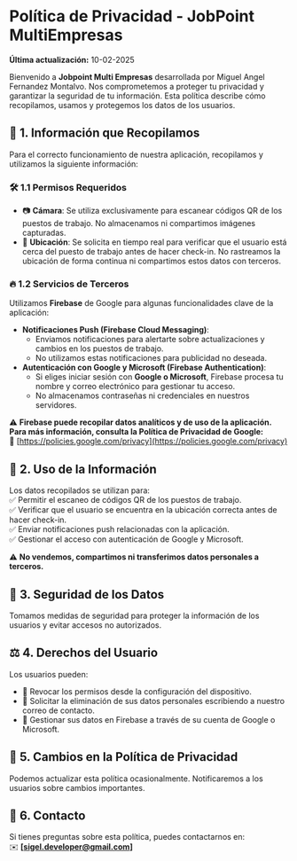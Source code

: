 # Política de Privacidad - JobPoint MultiEmpresas
**Última actualización:** 10-02-2025  

Bienvenido a **Jobpoint Multi Empresas** desarrollada por Miguel Angel Fernandez Montalvo. Nos comprometemos a proteger tu privacidad y garantizar la seguridad de tu información. Esta política describe cómo recopilamos, usamos y protegemos los datos de los usuarios.

## 📌 1. Información que Recopilamos  
Para el correcto funcionamiento de nuestra aplicación, recopilamos y utilizamos la siguiente información:

### 🛠 1.1 Permisos Requeridos  
- 📷 **Cámara**: Se utiliza exclusivamente para escanear códigos QR de los puestos de trabajo. No almacenamos ni compartimos imágenes capturadas.  
- 📍 **Ubicación**: Se solicita en tiempo real para verificar que el usuario está cerca del puesto de trabajo antes de hacer check-in. No rastreamos la ubicación de forma continua ni compartimos estos datos con terceros.  

### 🔥 1.2 Servicios de Terceros  
Utilizamos **Firebase** de Google para algunas funcionalidades clave de la aplicación:  

- **Notificaciones Push (Firebase Cloud Messaging)**:  
  - Enviamos notificaciones para alertarte sobre actualizaciones y cambios en los puestos de trabajo.  
  - No utilizamos estas notificaciones para publicidad no deseada.  
- **Autenticación con Google y Microsoft (Firebase Authentication)**:  
  - Si eliges iniciar sesión con **Google o Microsoft**, Firebase procesa tu nombre y correo electrónico para gestionar tu acceso.  
  - No almacenamos contraseñas ni credenciales en nuestros servidores.  

⚠️ **Firebase puede recopilar datos analíticos y de uso de la aplicación. Para más información, consulta la Política de Privacidad de Google:**  
🔗 [https://policies.google.com/privacy](https://policies.google.com/privacy)  

## 📄 2. Uso de la Información  
Los datos recopilados se utilizan para:  
✅ Permitir el escaneo de códigos QR de los puestos de trabajo.  
✅ Verificar que el usuario se encuentra en la ubicación correcta antes de hacer check-in.  
✅ Enviar notificaciones push relacionadas con la aplicación.  
✅ Gestionar el acceso con autenticación de Google y Microsoft.  

⚠️ **No vendemos, compartimos ni transferimos datos personales a terceros.**  

## 🔐 3. Seguridad de los Datos  
Tomamos medidas de seguridad para proteger la información de los usuarios y evitar accesos no autorizados.  

## ⚖️ 4. Derechos del Usuario  
Los usuarios pueden:  
- 🔹 Revocar los permisos desde la configuración del dispositivo.  
- 🔹 Solicitar la eliminación de sus datos personales escribiendo a nuestro correo de contacto.  
- 🔹 Gestionar sus datos en Firebase a través de su cuenta de Google o Microsoft.  

## 🔄 5. Cambios en la Política de Privacidad  
Podemos actualizar esta política ocasionalmente. Notificaremos a los usuarios sobre cambios importantes.  

## 📧 6. Contacto  
Si tienes preguntas sobre esta política, puedes contactarnos en:  
✉️ **[sigel.developer@gmail.com]**  
